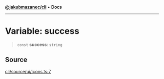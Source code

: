 [**@jakubmazanec/cli**](../../../README.md) • **Docs**

---

# Variable: success

> `const` **success**: `string`

## Source

[cli/source/ui/icons.ts:7](https://github.com/jakubmazanec/js-tools/blob/9580d5f68de35b95719fd49b679b2d5576d49582/packages/cli/source/ui/icons.ts#L7)
